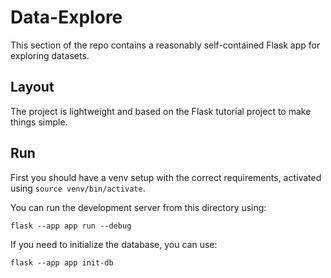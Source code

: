 # Data-Explore

This section of the repo contains a reasonably self-contained Flask app for exploring datasets.

## Layout

The project is lightweight and based on the Flask tutorial project to make things simple.

## Run

First you should have a venv setup with the correct requirements, activated using `source venv/bin/activate`.

You can run the development server from this directory using:

```
flask --app app run --debug
```

If you need to initialize the database, you can use:

```
flask --app app init-db
```
